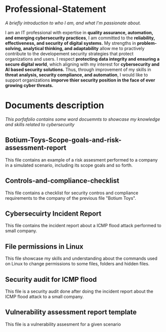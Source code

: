 # Professional-Statement
*A briefly introduction to who I am, and what I'm passionate about.*

I am an IT professional with expertise in **quality assurance, automation, and emerging cybersecurity practices**, I am committed to the **reliability, effectiveness, and security of digital systems.** My strengths in **problem-solving, analytical thinking, and adaptability** allow me to practively contribute to the developement security strategies that protect organizations and users. I respect **protecting data integrity and ensuring a secure digital world**, which aligning with my interest for **cybersecurity and AI based security solutions.** Thus, through improvement of my skills in **threat analysis, security compliance, and automation**, I would like to support organizations **imporve thier security position in the face of ever growing cyber threats.**

# Documents description
*This porfafolio contains some word docuemnts to showcase my knowledge and skills related to cybersecurity*
## Botium-Toys-Scope-goals-and-risk-assessment-report
This file contains an example of a risk assesment performed to a company in a simulated scenario, including its scope goals and so forth.

## Controls-and-compliance-checklist
This file contains a checklist for security contros and compliance requirements to the company of the previous file "Botium Toys".

## Cybersecuirty Incident Report
This file contains the incident report about a ICMP flood attack performed to small company.

## File permissions in Linux
This file showcase my skills and understanding about the commands used on Linux to change permissions to some files, folders and hidden files. 

## Security audit for ICMP flood
This file is a security audit done after doing the incident report about the ICMP flood attack to a small company. 

## Vulnerability assessment report template
This file is a vulnerability assesment for a given scenario
